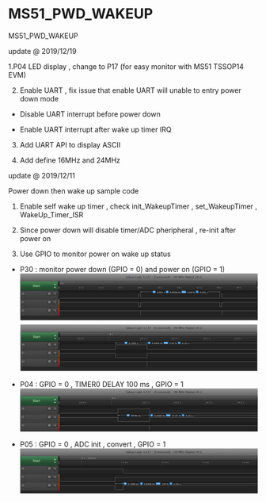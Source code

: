 # MS51_PWD_WAKEUP
 MS51_PWD_WAKEUP

update @ 2019/12/19

1.P04 LED display , change to P17 (for easy monitor with MS51 TSSOP14 EVM)

2. Enable UART , fix issue that enable UART will unable to entry power down mode

- Disable UART interrupt before power down

- Enable UART interrupt after wake up timer IRQ

3. Add UART API to display ASCII

4. Add define 16MHz and 24MHz


update @ 2019/12/11

Power down then wake up sample code

1. Enable self wake up timer , check init_WakeupTimer , set_WakeupTimer , WakeUp_Timer_ISR

2. Since power down will disable timer/ADC pheripheral , re-init after power on

3. Use GPIO to monitor power on wake up status

- P30 : monitor power down (GPIO = 0) and power on (GPIO = 1)
![image](https://github.com/released/MS51_PWD_WAKEUP/blob/master/00_Wake_up.png)

- P04 : GPIO = 0 , TIMER0 DELAY 100 ms , GPIO = 1
![image](https://github.com/released/MS51_PWD_WAKEUP/blob/master/01_Timer0_Delay.png)

- P05 : GPIO = 0 , ADC init , convert , GPIO = 1
![image](https://github.com/released/MS51_PWD_WAKEUP/blob/master/02_ADC_Convert.png)
